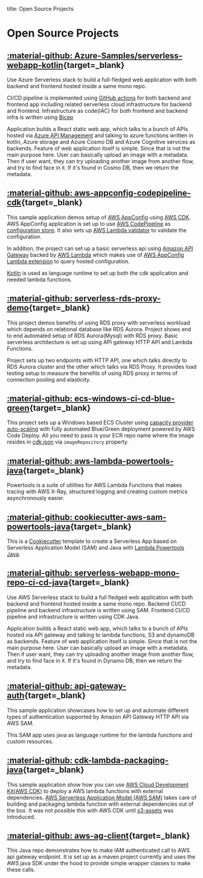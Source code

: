 
title: Open Source Projects

# Open Source Projects

## [:material-github: Azure-Samples/serverless-webapp-kotlin](https://github.com/Azure-Samples/serverless-webapp-kotlin){target=_blank}

Use Azure Serverless stack to build a full-fledged web application with both backend and frontend hosted inside a same mono repo.

CI/CD pipeline is implemented using [GitHub actions](.github/workflows) for both backend and frontend app including related serverless cloud infrastructure for  backend and frontend. Infrastructure as code(IAC) for both frontend and backend infra is written using [Bicep](https://learn.microsoft.com/en-us/azure/azure-resource-manager/bicep/overview)

Application builds a React static web app, which talks to a bunch of APIs hosted via [Azure API Management](https://azure.microsoft.com/en-us/products/api-management/) and talking to azure functions written in kotlin, Azure storage and Azure Cosmo DB and Azure Cognitive services as backends. Feature of web application itself is simple. Since that is not the main purpose here. User can basically upload an image with a metadata. Then if user want, they can try uploading another image from another flow, and try to find face in it. If it's found in Cosmo DB, then we return the metadata.

## [:material-github: aws-appconfig-codepipeline-cdk](https://github.com/aws-samples/aws-appconfig-codepipeline-cdk){target=_blank}

This sample application demos setup of [AWS AppConfig](https://docs.aws.amazon.com/appconfig/latest/userguide/what-is-appconfig.html) using [AWS CDK](https://aws.amazon.com/cdk/). AWS AppConfig application is 
set up to use [AWS CodePipeline](https://aws.amazon.com/codepipeline/) as [configuration store](https://docs.aws.amazon.com/appconfig/latest/userguide/appconfig-creating-configuration-and-profile.html). It also sets up [AWS Lambda validator](https://docs.aws.amazon.com/appconfig/latest/userguide/appconfig-creating-configuration-and-profile-validators.html) to validate 
the configuration.

In addition, the project can set up a basic serverless api using [Amazon API Gateway](https://docs.aws.amazon.com/apigateway/latest/developerguide/apigateway-rest-api.html)
backed by [AWS Lambda](https://aws.amazon.com/lambda/) which makes use of [AWS AppConfig Lambda extension](https://docs.aws.amazon.com/appconfig/latest/userguide/appconfig-integration-lambda-extensions.html) to query hosted configuration.

[Kotlin](https://kotlinlang.org/) is used as language runtime to set up both the cdk application and needed lambda functions.


## [:material-github: serverless-rds-proxy-demo](https://github.com/aws-samples/serverless-rds-proxy-demo){target=_blank}

This project demos benefits of using RDS proxy with serverless workload which depends on relational database like RDS Aurora. Project shows end to end automated setup of RDS Aurora(Mysql) with RDS proxy. Basic serverless architecture is set up using API gateway HTTP API and Lambda Functions.

Project sets up two endpoints with HTTP API, one which talks directly to RDS Aurora cluster and the other which talks via RDS Proxy. It provides load testing setup to measure the benefits of using RDS proxy in terms of connection pooling and elasticity.

## [:material-github: ecs-windows-ci-cd-blue-green](https://github.com/aws-samples/ecs-windows-ci-cd-blue-green){target=_blank}

This project sets up a Windows based ECS Cluster using [capacity provider auto-scaling](https://aws.amazon.com/blogs/containers/deep-dive-on-amazon-ecs-cluster-auto-scaling/) with fully automated Blue/Green deployment powered by AWS Code Deploy. All you
need to pass is your ECR repo name where the image resides in [cdk.json](cdk.json) via `imageRepository` property.

## [:material-github: aws-lambda-powertools-java](https://github.com/awslabs/aws-lambda-powertools-java){target=_blank}

Powertools is a suite of utilities for AWS Lambda Functions that makes tracing with AWS X-Ray, structured logging and 
creating custom metrics asynchronously easier.

## [:material-github: cookiecutter-aws-sam-powertools-java](https://github.com/aws-samples/cookiecutter-aws-sam-powertools-java){target=_blank}

This is a [Cookiecutter](https://github.com/cookiecutter/cookiecutter) template to create a Serverless App based on Serverless Application Model (SAM) and Java with [Lambda Powertools Java](https://github.com/awslabs/aws-lambda-powertools-java).


## [:material-github: serverless-webapp-mono-repo-ci-cd-java](https://github.com/aws-samples/serverless-webapp-mono-repo-ci-cd-java){target=_blank}

Use AWS Serverless stack to build a full fledged web application with both backend and frontend hosted inside a same 
mono repo. Backend CI/CD pipeline and backend infrastructure is written using SAM. Frontend CI/CD pipeline and 
infrastructure is written using CDK Java.

Application builds a React static web app, which talks to a bunch of APIs hosted via API gateway and talking to lambda 
functions, S3 and dynamoDB as backends. Feature of web application itself is simple. Since that is not the main purpose 
here. User can basically upload an image with a metadata. Then if user want, they can try uploading another image from 
another flow, and try to find face in it. If it's found in Dynamo DB, then we return the metadata.

## [:material-github: api-gateway-auth](https://github.com/aws-samples/api-gateway-auth/){target=_blank}

This sample application showcases how to set up and automate different types of authentication supported by 
Amazon API Gateway HTTP API via AWS SAM.

This SAM app uses java as language runtime for the lambda functions and custom resources.

## [:material-github: cdk-lambda-packaging-java](https://github.com/aws-samples/cdk-lambda-packaging-java){target=_blank}

This sample application show how you can use [AWS Cloud Development Kit(AWS CDK)](https://aws.amazon.com/cdk/) to deploy a AWS lambda functions with 
external dependencies. [AWS Serverless Application Model (AWS SAM)](https://aws.amazon.com/serverless/sam/) takes care of building and packaging lambda function 
with external dependencies out of the box. It was not possible this with AWS CDK until [s3-assets](https://mvnrepository.com/artifact/software.amazon.awscdk/s3-assets) 
was introduced.

## [:material-github: aws-ag-client](https://github.com/pankajagrawal16/aws-ag-client){target=_blank}

This Java repo demonstrates how to make IAM authenticated call to AWS api gateway endpoint. It is set up as a maven 
project currently and uses the AWS java SDK under the hood to provide simple wrapper classes to make these calls.



